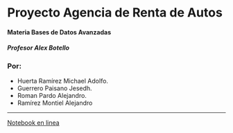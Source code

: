 # Proyecto Agencia de Renta de Autos

#### Materia Bases de Datos Avanzadas

##### Profesor Alex Botello

### Por: 

- Huerta Ramírez Michael Adolfo.
- Guerrero Paisano Jesedh.
- Roman Pardo Alejandro.
- Ramírez Montiel Alejandro

----------------------------------------------------------------------------------------------------------------------------


[Notebook en linea](https://fitomx19.github.io/PyMongoAutos/)
